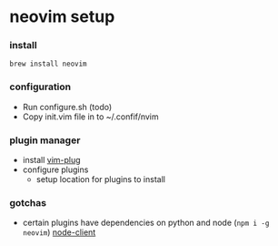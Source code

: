 # neovim setup 

### install
`brew install neovim`

### configuration 
- Run configure.sh (todo)
- Copy init.vim file in to ~/.confif/nvim

### plugin manager
- install [vim-plug](https://github.com/junegunn/vim-plug#installation)
- configure plugins
  - setup location for plugins to install

### gotchas
- certain plugins have dependencies on python and node (`npm i -g neovim`) [node-client](https://github.com/neovim/node-client)

